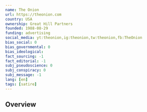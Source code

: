 ```yaml
---
name: The Onion
url: https://theonion.com
country: USA
ownership: Great Hill Partners
founded: 1988-08-29
funding: advertising
social_media: yt:theonion,ig:theonion,tw:theonion,fb:TheOnion
bias_social: 0
bias_governmental: 0
bias_ideological:
fact_sourcing: -1
fact_editorial: -1
subj_pseudoscience: 0
subj_conspiracy: 0
subj_message: -1
lang: [en]
tags: [satire]
---
```


## Overview

